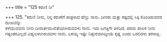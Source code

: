 +++
title = "125 ಕರುಣಿ ನೀ"

+++
125. "ಕರುಣಿ ನೀನು, ನಿನ್ನ ಕರುಣೆಗೆ ಪಾತ್ರಳಾದ ಹೆಣ್ಣು ನಾನು. ದೀನರು ಮತ್ತು ಕಷ್ಟದಲ್ಲಿ ಸಿಕ್ಕಿ ಕೊಂಡಿರುವವರ ದುಃಖವನ್ನು   
ಕಳೆಯುವವನು ನೀನು ದೀನಾರ್ತದುಃಖಿತೆಯಾಗಿರುವವಳು ನಾನು. ಇದು ಜಗತ್ತಿಗೇ ತಿಳಿದಿದೆ. ಪರಮ ಪಾಲಕ ನೀನು ಗತ್ಯಂತರವಿಲ್ಲದೆ ವಿಹ್ವಲಳಾಗಿರುವವಳು ನಾನು. ಏಕಯ್ಯ ಇಷ್ಟು ನಿಷ್ಠುರವಾಗಿದ್ದೀಯೆ ಕೃಷ್ಣ ಎಂದು ಒರಲಿದಳು ತರಳಾಕ್ಷಿ.